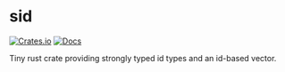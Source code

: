 # sid

[![Crates.io](https://img.shields.io/crates/v/sid.svg)](https://crates.io/crates/sid)
[![Docs](https://docs.rs/sid/badge.svg)](https://docs.rs/sid)

Tiny rust crate providing strongly typed id types and an id-based vector.
